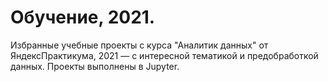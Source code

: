# Обучение, 2021.
Избранные учебные проекты с курса "Аналитик данных" от ЯндексПрактикума, 2021 — c интересной тематикой и предобработкой данных. Проекты выполнены в Jupyter.
